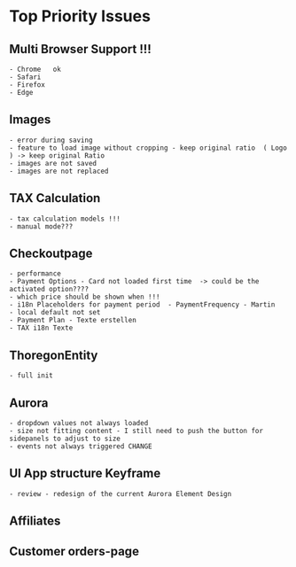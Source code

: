 # Top Priority Issues


## Multi Browser Support !!!
    - Chrome   ok
    - Safari
    - Firefox
    - Edge

## Images
    - error during saving
    - feature to load image without cropping - keep original ratio  ( Logo ) -> keep original Ratio
    - images are not saved
    - images are not replaced

## TAX Calculation 
    - tax calculation models !!!
    - manual mode???

## Checkoutpage
    - performance
    - Payment Options - Card not loaded first time  -> could be the activated option????
    - which price should be shown when !!!
    - i18n Placeholders for payment period  - PaymentFrequency - Martin
    - local default not set
    - Payment Plan - Texte erstellen
    - TAX i18n Texte

## ThoregonEntity
    - full init


## Aurora
    - dropdown values not always loaded
    - size not fitting content - I still need to push the button for sidepanels to adjust to size
    - events not always triggered CHANGE

## UI App structure Keyframe
    - review - redesign of the current Aurora Element Design

## Affiliates 

## Customer orders-page
